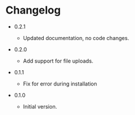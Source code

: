 # Changelog

- 0.2.1

	- Updated documentation, no code changes.

- 0.2.0

	- Add support for file uploads.

- 0.1.1

	- Fix for error during installation

- 0.1.0

	- Initial version.
